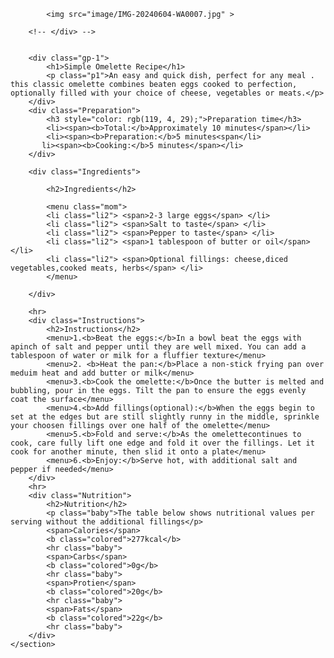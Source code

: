 <!DOCTYPE html>
<html lang="en">
<head>
    <meta charset="UTF-8">
    <meta name="viewport" content="width=device-width, initial-scale=1.0">
    <link rel="stylesheet" href="main.css">
    <title>Document</title>
</head>
<body>
    <section class="container">
        <!-- <div class="img-div"> -->

            <img src="image/IMG-20240604-WA0007.jpg" >

        <!-- </div> -->


        <div class="gp-1">
            <h1>Simple Omelette Recipe</h1>
            <p class="p1">An easy and quick dish, perfect for any meal . this classic omelette combines beaten eggs cooked to perfection, optionally filled with your choice of cheese, vegetables or meats.</p>
        </div>
        <div class="Preparation">
            <h3 style="color: rgb(119, 4, 29);">Preparation time</h3>
            <li><span><b>Total:</b>Approximately 10 minutes</span></li>
            <li><span><b>Preparation:</b>5 minutes<span</li>
           li><span><b>Cooking:</b>5 minutes</span></li>
        </div>

        <div class="Ingredients">

            <h2>Ingredients</h2>

            <menu class="mom">
            <li class="li2"> <span>2-3 large eggs</span> </li>
            <li class="li2"> <span>Salt to taste</span> </li>
            <li class="li2"> <span>Pepper to taste</span> </li>
            <li class="li2"> <span>1 tablespoon of butter or oil</span> </li>
            <li class="li2"> <span>Optional fillings: cheese,diced vegetables,cooked meats, herbs</span> </li>
            </menu>

        </div>
        
        <hr>
        <div class="Instructions">
            <h2>Instructions</h2>
            <menu>1.<b>Beat the eggs:</b>In a bowl beat the eggs with apinch of salt and pepper until they are well mixed. You can add a tablespoon of water or milk for a fluffier texture</menu>
            <menu>2. <b>Heat the pan:</b>Place a non-stick frying pan over meduim heat and add butter or milk</menu>
            <menu>3.<b>Cook the omelette:</b>Once the butter is melted and bubbling, pour in the eggs. Tilt the pan to ensure the eggs evenly coat the surface</menu>
            <menu>4.<b>Add fillings(optional):</b>When the eggs begin to set at the edges but are still slightly runny in the middle, sprinkle your choosen fillings over one half of the omelette</menu>
            <menu>5.<b>Fold and serve:</b>As the omelettecontinues to cook, care fully lift one edge and fold it over the fillings. Let it cook for another minute, then slid it onto a plate</menu>
            <menu>6.<b>Enjoy:</b>Serve hot, with additional salt and pepper if needed</menu>
        </div>
        <hr>
        <div class="Nutrition">
            <h2>Nutrition</h2>
            <p class="baby">The table below shows nutritional values per serving without the additional fillings</p>
            <span>Calories</span>
            <b class="colored">277kcal</b>
            <hr class="baby">
            <span>Carbs</span>
            <b class="colored">0g</b>
            <hr class="baby">
            <span>Protien</span>
            <b class="colored">20g</b>
            <hr class="baby">
            <span>Fats</span>
            <b class="colored">22g</b>
            <hr class="baby">
        </div>
    </section>
</body>
</html>
